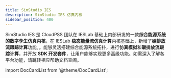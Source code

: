 ```yaml
---
title: SimStudio IES
description: SimStudio IES 仿真内核
sidebar_position: 400
---
```



SimStudio IES 是 CloudPSS 团队在 IESLab 基础上内部研发的一款**综合能源系统的数字孪生仿真内核**，在 IESLab **稳态能量流仿真计算**内核基础上，新增了**碳排放流跟踪计算**功能。。能够灵活搭建综合能源系统拓扑，进行**仿真模拟**和**碳排放流跟踪计算**，并开放 **SDK 开发套件**，让用户能够实现更多高级功能。如需深入了解各平台功能，请跳转相应帮助文档查阅。


import DocCardList from '@theme/DocCardList';

<DocCardList />